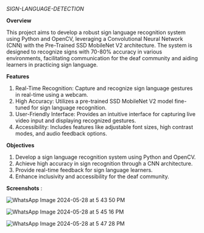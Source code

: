 
*SIGN-LANGUAGE-DETECTION*


**Overview**

This project aims to develop a robust sign language recognition system using Python and OpenCV, leveraging a Convolutional Neural Network (CNN) with the Pre-Trained SSD MobileNet V2 architecture. 
The system is designed to recognize signs with 70-80% accuracy in various environments, facilitating communication for the deaf community and aiding learners in practicing sign language.

**Features**

1. Real-Time Recognition: Capture and recognize sign language gestures in real-time using a webcam.
2. High Accuracy: Utilizes a pre-trained SSD MobileNet V2 model fine-tuned for sign language recognition.
3. User-Friendly Interface: Provides an intuitive interface for capturing live video input and displaying recognized gestures.
4. Accessibility: Includes features like adjustable font sizes, high contrast modes, and audio feedback options.
   
**Objectives**

1. Develop a sign language recognition system using Python and OpenCV.
2. Achieve high accuracy in sign recognition through a CNN architecture.
3. Provide real-time feedback for sign language learners.
4. Enhance inclusivity and accessibility for the deaf community.

**Screenshots** :

![WhatsApp Image 2024-05-28 at 5 43 50 PM](https://github.com/Mrunalkhanke/Sign-Language-Detection-/assets/136327297/43615a41-11ea-48ea-816b-69ce43c51fa5)


![WhatsApp Image 2024-05-28 at 5 45 16 PM](https://github.com/Mrunalkhanke/Sign-Language-Detection-/assets/136327297/1561fa82-0724-4238-8053-29f151f9d112)


![WhatsApp Image 2024-05-28 at 5 47 28 PM](https://github.com/Mrunalkhanke/Sign-Language-Detection-/assets/136327297/2a4f48c5-6de2-4942-a586-4dc9c1810125)



